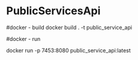 # PublicServicesApi

#docker - build
docker build . -t public_service_api

#docker - run

docker run -p 7453:8080 public_service_api:latest 